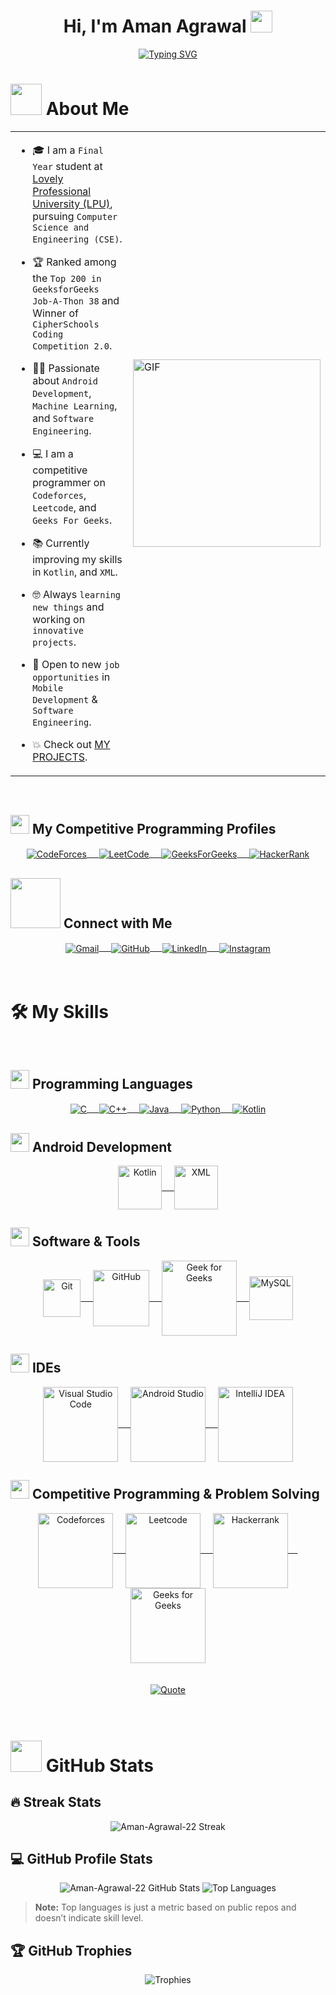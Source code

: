 <div align="center">

  <h1><strong>Hi, I'm Aman Agrawal <img src="https://media.giphy.com/media/hvRJCLFzcasrR4ia7z/giphy.gif" width="35"></strong></h1>

</div>

<div align = "center">
  <a href="https://github.com/Aman-Agrawal-22">
    <img src="https://readme-typing-svg.herokuapp.com?font=Time+New+Roman&color=%23C8BE25&size=25&center=true&vCenter=true&width=600&height=100&lines=Android+Developer;Software+Engineer;Competitive+Programmer;Top+200+GFG+Job-A-Thon+38;Always+learning+new+things" alt="Typing SVG" />
  </a>
</div>

<h1><strong><img src="https://github.com/7oSkaaa/7oSkaaa/blob/main/Images/about_me.gif?raw=true" alt="" width=50 /> About Me</strong></h1>

<table>
  <tr>
    <td>
      
- 🎓 I am a `Final Year` student at <a href="https://www.lpu.in/" target="_blank">Lovely Professional University (LPU)</a>, pursuing `Computer Science and Engineering (CSE)`.
- 🏆 Ranked among the `Top 200 in GeeksforGeeks Job-A-Thon 38` and Winner of `CipherSchools Coding Competition 2.0`.  
- 👨‍💻 Passionate about `Android Development`, `Machine Learning`, and `Software Engineering`.  
- 💻 I am a competitive programmer on `Codeforces`, `Leetcode`, and `Geeks For Geeks`.  
- 📚 Currently improving my skills in `Kotlin`, and `XML`.  
- 🤓 Always `learning new things` and working on `innovative projects`.  
- 🤔 Open to new `job opportunities` in `Mobile Development` & `Software Engineering`.  
- 💥 Check out [MY PROJECTS](https://github.com/Aman-Agrawal-22?tab=repositories).

   </td>
   <td>
      <img src="https://github.com/7oSkaaa/7oSkaaa/blob/main/Images/Right_Side.gif?raw=true" alt="GIF" width="300">
   </td>
  </tr>
</table>
<br>

<h2><strong><img src="https://github.com/7oSkaaa/7oSkaaa/blob/main/Images/competitive_programming_profile.png?raw=true" alt="" width="30" /> My Competitive Programming Profiles</strong></h2>

<div align="center">
  <a href="https://codeforces.com/profile/amanvdjs11a" target="blank">
    <img align="center" src="https://img.icons8.com/external-tal-revivo-shadow-tal-revivo/50/000000/external-codeforces-programming-competitions-and-contests-programming-community-logo-shadow-tal-revivo.png" alt="CodeForces"/>
   &nbsp;&nbsp;&nbsp;
  </a>
  <a href="https://leetcode.com/u/amanvdjs11a/" target="blank">
    <img align="center" src="https://img.icons8.com/external-tal-revivo-shadow-tal-revivo/50/000000/external-level-up-your-coding-skills-and-quickly-land-a-job-logo-shadow-tal-revivo.png" alt="LeetCode" />
     &nbsp;&nbsp;&nbsp;
  </a>
  <a href="https://www.geeksforgeeks.org/user/amanag22/" target="blank">
    <img align="center" src="https://upload.wikimedia.org/wikipedia/commons/4/43/GeeksforGeeks.svg" alt="GeeksForGeeks" />
     &nbsp;&nbsp;&nbsp;
  </a>
  <a href="https://www.hackerrank.com/profile/amanvdjs11a" target="blank">
    <img align="center" src="https://img.icons8.com/external-tal-revivo-shadow-tal-revivo/50/000000/external-hackerrank-is-a-technology-company-that-focuses-on-competitive-programming-logo-shadow-tal-revivo.png" alt="HackerRank"  />
  </a>
</div>

<h2><strong><img src="https://github.com/7oSkaaa/7oSkaaa/blob/main/Images/Connect-with-me.gif?raw=true" alt="" width="80" /> Connect with Me</strong></h2>
<div align="center">
  <a href="mailto:amanvdjs11a@gmail.com" target="blank">
    <img align="center" src="https://img.shields.io/badge/gmail-%23EA4335.svg?style=plastic&logo=gmail&logoColor=white" alt="Gmail" />
    &nbsp;&nbsp;&nbsp;
  </a>
  <a href="https://github.com/Aman-Agrawal-22" target="blank">
    <img align="center" src="https://img.shields.io/badge/github-%23181717.svg?style=plastic&logo=github&logoColor=white" alt="GitHub" />
    &nbsp;&nbsp;&nbsp;
  </a>
  <a href="https://www.linkedin.com/in/aman-agrawal22/" target="blank">
    <img align="center" src="https://img.shields.io/badge/linkedin-%230A66C2.svg?style=plastic&logo=linkedin&logoColor=white" alt="LinkedIn" />
    &nbsp;&nbsp;&nbsp;
  </a>
  <a href="https://www.instagram.com/a_man_022/?hl=en" target="blank">
    <img align="center" src="https://img.shields.io/badge/instagram-%23E4405F.svg?style=plastic&logo=instagram&logoColor=white" alt="Instagram" />
  </a>
</div>
<br>
<br>

<h1>🛠️ My Skills</h1>
<br>
<h2><strong><img src="https://github.com/7oSkaaa/7oSkaaa/blob/main/Images/Programming_Languages.gif?raw=true" alt="" width="30" /> Programming Languages</strong></h2>
<div align="center">
  <a href="https://www.cprogramming.com/" target="blank">
    <img align="center" src="https://img.shields.io/badge/C%20-%232370ED.svg?style=plastic&logo=c&logoColor=white" alt="C" />
    &nbsp;&nbsp;&nbsp;
  </a>
  <a href="https://www.w3schools.com/cpp/" target="blank">
    <img align="center" src="https://img.shields.io/badge/C++%20-%2300599C.svg?style=plastic&logo=c%2B%2B&logoColor=white" alt="C++" />
    &nbsp;&nbsp;&nbsp;
  </a>
  <a href="https://www.java.com" target="blank">
    <img align="center" src="https://img.shields.io/badge/Java-%23007396.svg?style=plastic&logo=java&logoColor=white" alt="Java" />
    &nbsp;&nbsp;&nbsp;
  </a>
  <a href="https://www.python.org" target="blank">
    <img align="center" src="https://img.shields.io/badge/Python%20-%2314354C.svg?style=plastic&logo=python&logoColor=white" alt="Python"/>
    &nbsp;&nbsp;&nbsp;
  </a>
  <a href="https://kotlinlang.org/" target="blank">
    <img align="center" src="https://img.shields.io/badge/Kotlin-%230095D5.svg?style=plastic&logo=kotlin&logoColor=white" alt="Kotlin"  />
  </a>
</div>


<h2><strong><img src="https://github.com/7oSkaaa/7oSkaaa/blob/main/Images/Android_Development.gif?raw=true" alt="" width="30" /> Android Development</strong></h2>
<div align="center">
  <a href="https://kotlinlang.org/" target="blank">
    <img align="center" src="https://img.shields.io/badge/Kotlin-%230095D5.svg?style=plastic&logo=kotlin&logoColor=white" alt="Kotlin" width="70" />
    &nbsp;&nbsp;&nbsp;
  </a>
  <a href="#" target="blank">
    <img align="center" src="https://img.shields.io/badge/XML-%23E34F26.svg?style=plastic&logo=xml&logoColor=white" alt="XML" width="70" />
  </a>
</div>


<h2><strong><img src="https://github.com/7oSkaaa/7oSkaaa/blob/main/Images/Software_Tools.gif?raw=true" alt="" width="30" /> Software & Tools</strong></h2>
<div align="center">
  <a href="#" target="blank">
    <img align="center" src="https://img.shields.io/badge/Git%20-%23F05033.svg?style=plastic&logo=git&logoColor=white" alt="Git" width="60" />
    &nbsp;&nbsp;&nbsp;
  </a>
  <a href="#" target="blank">
    <img align="center" src="https://img.shields.io/badge/github-%23181717.svg?style=plastic&logo=github&logoColor=white" alt="GitHub" width="90" />
    &nbsp;&nbsp;&nbsp;
  </a>
  <a href="#" target="blank">
    <img align="center" src="https://img.shields.io/badge/geeksforgeeks-%230F9D58.svg?style=plastic&logo=geeksforgeeks&logoColor=white" alt="Geek for Geeks" width="120" />
    &nbsp;&nbsp;&nbsp;
  </a>
  <a href="#" target="blank">
    <img align="center" src="https://img.shields.io/badge/mysql-%234479A1.svg?&style=plastic&logo=mysql&logoColor=white" alt="MySQL" width="70" />
  </a>
</div>


<h2><strong><img src="https://github.com/7oSkaaa/7oSkaaa/blob/main/Images/IDEs.gif?raw=true" alt="" width="30" /> IDEs</strong></h2>
<div align="center">
  <a href="#" target="blank">
    <img align="center" src="https://img.shields.io/badge/Visual%20Studio%20Code-0078d7.svg?style=plastic&logo=visual-studio-code&logoColor=white" alt="Visual Studio Code" width="120" />
    &nbsp;&nbsp;&nbsp;
  </a>
  <a href="#" target="blank">
    <img align="center" src="https://img.shields.io/badge/Android%20Studio-%233DDC84.svg?style=plastic&logo=android-studio&logoColor=white" alt="Android Studio" width="120" />
    &nbsp;&nbsp;&nbsp;
  </a>
  <a href="#" target="blank">
    <img align="center" src="https://img.shields.io/badge/IntelliJ%20IDEA-%23000000.svg?style=plastic&logo=intellij-idea&logoColor=white" alt="IntelliJ IDEA" width="120" />
  </a>
</div>


<h2><strong><img src="https://github.com/7oSkaaa/7oSkaaa/blob/main/Images/CP_PS.gif?raw=true" alt="" width="30" /> Competitive Programming & Problem Solving</strong></h2>
<div align="center">
  <a href="#" target="blank">
    <img align="center" src="https://img.shields.io/badge/codeforces%20-%231F8ACB.svg?style=plastic&logo=codeforces&logoColor=white" alt="Codeforces" width="120" />
    &nbsp;&nbsp;&nbsp;
  </a>
  <a href="#" target="blank">
    <img align="center" src="https://img.shields.io/badge/leetcode%20-%23FFA116.svg?style=plastic&logo=leetcode&logoColor=black" alt="Leetcode" width="120" />
    &nbsp;&nbsp;&nbsp;
  </a>
  <a href="#" target="blank">
    <img align="center" src="https://img.shields.io/badge/hackerrank-%232EC866.svg?style=plastic&logo=hackerrank&logoColor=white" alt="Hackerrank" width="120" />
    &nbsp;&nbsp;&nbsp;
  </a>
  <a href="#" target="blank">
    <img align="center" src="https://img.shields.io/badge/geeksforgeeks-%230F9D58.svg?style=plastic&logo=geeksforgeeks&logoColor=white" alt="Geeks for Geeks" width="120" />
  </a>
</div>
<br>
<br>
<div align="center">
  <a href="https://github.com/piyushsuthar/github-readme-quotes">
    <img src="https://quotes-github-readme.vercel.app/api?type=horizontal&theme=tokyonight&animation=grow_out_in&quoteCategory=programming" alt="Quote" style="max-width: 100%; height: auto;">
  </a>
</div>
<br>
<br>

<h1><strong><img src="https://github.com/7oSkaaa/7oSkaaa/blob/main/Images/Statistics.gif?raw=true" alt="" width="50" /> GitHub Stats</strong></h1>

<h2>🔥 Streak Stats</h2>  
<div align="center">
  <img src="https://streak-stats.demolab.com/?user=Aman-Agrawal-22&theme=tokyonight_duo" alt="Aman-Agrawal-22 Streak" />
</div>

<h2>💻 GitHub Profile Stats</h2>  
<div align="center">
  <img src="https://github-readme-stats.vercel.app/api?username=Aman-Agrawal-22&show_icons=true&count_private=true&theme=tokyonight" alt="Aman-Agrawal-22 GitHub Stats" />
  <img src="https://github-readme-stats.vercel.app/api/top-langs/?username=Aman-Agrawal-22&layout=compact&theme=tokyonight" alt="Top Languages" />
</div>

> **Note:** Top languages is just a metric based on public repos and doesn’t indicate skill level.

<h2>🏆 GitHub Trophies</h2>
<div align="center">
  <img src="https://github-profile-trophy.vercel.app/?username=Aman-Agrawal-22&theme=tokyonight&margin-w=15&margin-h=15" alt="Trophies" />
</div>

